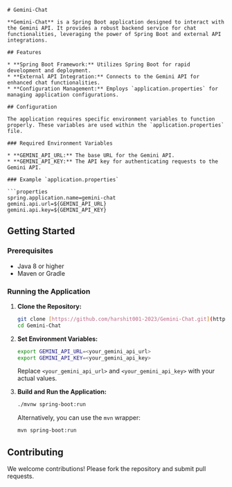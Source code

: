 ```
# Gemini-Chat

**Gemini-Chat** is a Spring Boot application designed to interact with the Gemini API. It provides a robust backend service for chat functionalities, leveraging the power of Spring Boot and external API integrations.

## Features

* **Spring Boot Framework:** Utilizes Spring Boot for rapid development and deployment.
* **External API Integration:** Connects to the Gemini API for enhanced chat functionalities.
* **Configuration Management:** Employs `application.properties` for managing application configurations.

## Configuration

The application requires specific environment variables to function properly. These variables are used within the `application.properties` file.

### Required Environment Variables

* **GEMINI_API_URL:** The base URL for the Gemini API.
* **GEMINI_API_KEY:** The API key for authenticating requests to the Gemini API.

### Example `application.properties`

```properties
spring.application.name=gemini-chat
gemini.api.url=${GEMINI_API_URL}
gemini.api.key=${GEMINI_API_KEY}
```

## Getting Started

### Prerequisites

* Java 8 or higher
* Maven or Gradle

### Running the Application

1. **Clone the Repository:**

   ```bash
   git clone [https://github.com/harshit001-2023/Gemini-Chat.git](https://github.com/harshit001-2023/Gemini-Chat.git)
   cd Gemini-Chat
   ```

2. **Set Environment Variables:**

   ```bash
   export GEMINI_API_URL=<your_gemini_api_url>
   export GEMINI_API_KEY=<your_gemini_api_key>
   ```

   Replace `<your_gemini_api_url>` and `<your_gemini_api_key>` with your actual values.

3. **Build and Run the Application:**

   ```bash
   ./mvnw spring-boot:run
   ```

   Alternatively, you can use the `mvn` wrapper:

   ```bash
   mvn spring-boot:run
   ```

## Contributing

We welcome contributions! Please fork the repository and submit pull requests.
```
